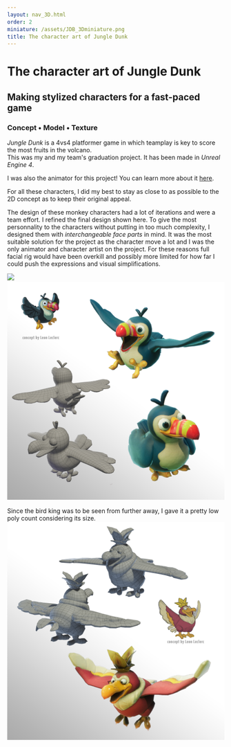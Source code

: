 ```yaml
---
layout: nav_3D.html
order: 2
miniature: /assets/JDB_3Dminiature.png
title: The character art of Jungle Dunk
---
```

# The character art of Jungle Dunk

## Making stylized characters for a fast-paced game

### Concept • Model • Texture

*Jungle Dunk* is a 4vs4 platformer game in which teamplay is key to score the most fruits in the volcano.   
This was my and my team's graduation project. It has been made in *Unreal Engine 4*.

<p class="text-sm mb-7">
I was also the animator for this project! You can learn more about it <a href="../../../animations/anim-jdb">here</a>.
</p>


For all these characters, I did my best to stay as close to as possible to the 2D concept as to keep their original appeal.

The design of these monkey characters had a lot of iterations and were a team effort. I refined the final design shown here. To give the most personnality to the characters without putting in too much complexity, I designed them with *interchangeable face parts* in mind. It was the most suitable solution for the project as the character move a lot and I was the only animator and character artist on the project. For these reasons full facial rig would have been overkill and possibly more limited for how far I could push the expressions and visual simplifications. 


<picture>
  <img src="../../assets/JDB_monkey.png"/>
</picture>


<picture class="my-7">
  <img src="../../assets/JDB_bird.png"/>
</picture>

Since the bird king was to be seen from further away, I gave it a pretty low poly count considering its size.
<picture>
  <img src="../../assets/JDB_kingbird.png"/>
</picture>